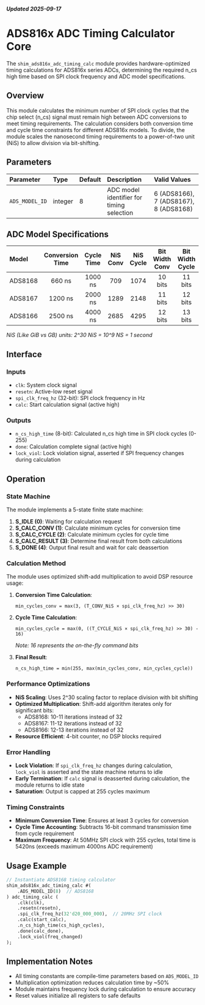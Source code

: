 ***Updated 2025-09-17***
# ADS816x ADC Timing Calculator Core

The `shim_ads816x_adc_timing_calc` module provides hardware-optimized timing calculations for ADS816x series ADCs, determining the required n_cs high time based on SPI clock frequency and ADC model specifications.

## Overview

This module calculates the minimum number of SPI clock cycles that the chip select (n_cs) signal must remain high between ADC conversions to meet timing requirements. The calculation considers both conversion time and cycle time constraints for different ADS816x models. To divide, the module scales the nanosecond timing requirements to a power-of-two unit (NiS) to allow division via bit-shifting.

## Parameters

| Parameter      | Type    | Default | Description                                    | Valid Values              |
|:---------------|:--------|:--------|:-----------------------------------------------|:--------------------------|
| `ADS_MODEL_ID` | integer | 8       | ADC model identifier for timing selection     | 6 (ADS8166), 7 (ADS8167), 8 (ADS8168) |

## ADC Model Specifications

| Model    | Conversion Time | Cycle Time | NiS Conv | NiS Cycle | Bit Width Conv | Bit Width Cycle |
|:---------|:---------------:|:----------:|:--------:|:---------:|:--------------:|:---------------:|
| ADS8168  | 660 ns          | 1000 ns    | 709      | 1074      | 10 bits        | 11 bits         |
| ADS8167  | 1200 ns         | 2000 ns    | 1289     | 2148      | 11 bits        | 12 bits         |
| ADS8166  | 2500 ns         | 4000 ns    | 2685     | 4295      | 12 bits        | 13 bits         |

*NiS (Like GiB vs GB) units: 2^30 NiS = 10^9 NS = 1 second*

## Interface

### Inputs
- `clk`: System clock signal
- `resetn`: Active-low reset signal
- `spi_clk_freq_hz` (32-bit): SPI clock frequency in Hz
- `calc`: Start calculation signal (active high)

### Outputs
- `n_cs_high_time` (8-bit): Calculated n_cs high time in SPI clock cycles (0-255)
- `done`: Calculation complete signal (active high)
- `lock_viol`: Lock violation signal, asserted if SPI frequency changes during calculation

## Operation

### State Machine
The module implements a 5-state finite state machine:

1. **S_IDLE (0)**: Waiting for calculation request
2. **S_CALC_CONV (1)**: Calculate minimum cycles for conversion time
3. **S_CALC_CYCLE (2)**: Calculate minimum cycles for cycle time  
4. **S_CALC_RESULT (3)**: Determine final result from both calculations
5. **S_DONE (4)**: Output final result and wait for calc deassertion

### Calculation Method

The module uses optimized shift-add multiplication to avoid DSP resource usage:

1. **Conversion Time Calculation**:
   ```
   min_cycles_conv = max(3, (T_CONV_NiS × spi_clk_freq_hz) >> 30)
   ```

2. **Cycle Time Calculation**:
   ```
   min_cycles_cycle = max(0, ((T_CYCLE_NiS × spi_clk_freq_hz) >> 30) - 16)
   ```
   *Note: 16 represents the on-the-fly command bits*

3. **Final Result**:
   ```
   n_cs_high_time = min(255, max(min_cycles_conv, min_cycles_cycle))
   ```

### Performance Optimizations

- **NiS Scaling**: Uses 2^30 scaling factor to replace division with bit shifting
- **Optimized Multiplication**: Shift-add algorithm iterates only for significant bits:
  - ADS8168: 10-11 iterations instead of 32
  - ADS8167: 11-12 iterations instead of 32  
  - ADS8166: 12-13 iterations instead of 32
- **Resource Efficient**: 4-bit counter, no DSP blocks required

### Error Handling

- **Lock Violation**: If `spi_clk_freq_hz` changes during calculation, `lock_viol` is asserted and the state machine returns to idle
- **Early Termination**: If `calc` signal is deasserted during calculation, the module returns to idle state
- **Saturation**: Output is capped at 255 cycles maximum

### Timing Constraints

- **Minimum Conversion Time**: Ensures at least 3 cycles for conversion
- **Cycle Time Accounting**: Subtracts 16-bit command transmission time from cycle requirement
- **Maximum Frequency**: At 50MHz SPI clock with 255 cycles, total time is 5420ns (exceeds maximum 4000ns ADC requirement)

## Usage Example

```systemverilog
// Instantiate ADS8168 timing calculator
shim_ads816x_adc_timing_calc #(
    .ADS_MODEL_ID(8)  // ADS8168
) adc_timing_calc (
    .clk(clk),
    .resetn(resetn),
    .spi_clk_freq_hz(32'd20_000_000),  // 20MHz SPI clock
    .calc(start_calc),
    .n_cs_high_time(cs_high_cycles),
    .done(calc_done),
    .lock_viol(freq_changed)
);
```

## Implementation Notes

- All timing constants are compile-time parameters based on `ADS_MODEL_ID`
- Multiplication optimization reduces calculation time by ~50%
- Module maintains frequency lock during calculation to ensure accuracy
- Reset values initialize all registers to safe defaults
